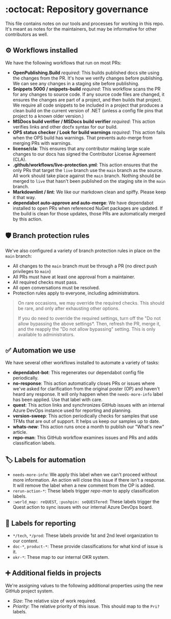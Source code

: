 # :octocat: Repository governance

This file contains notes on our tools and processes for working in this repo. It's meant as notes for the maintainers, but may be informative for other contributors as well.

## :gear: Workflows installed

We have the following workflows that run on most PRs:

- **OpenPublishing.Build** *required*: This builds published docs site using the changes from the PR. It's how we verify changes before publishing. We can see any changes in a staging site before publishing.
- **Snippets 5000 / snippets-build** *required*: This workflow scans the PR for any changes to source code. If any source code files are changed, it ensures the changes are part of a project, and then builds that project. We require all code snippets to be included in a project that produces a clean build on the current version of .NET (unless a config file pins that project to a known older version.)
- **MSDocs build verifier / MSDocs build verifier**  *required*: This action verifies links and other docfx syntax for our build.
- **OPS status checker / Look for build warnings** *required*: This action fails when the OPS build has warnings. That prevents auto-merge from merging PRs with warnings.
- **license/cla**: This ensures that any contributor making large scale changes to our docs has signed the Contributor License Agreement (CLA).
- **.github/workflows/live-protection.yml**: This action ensures that the only PRs that target the `live` branch use the `main` branch as the source. All work should take place against the `main` branch. Nothing should be merged to `live` that hasn't been published on the staging site in the `main` branch.
- **Markdownlint / lint**: We like our markdown clean and spiffy. Please keep it that way.
- **dependabot auto-approve and auto-merge**: We have dependabot installed to open PRs when referenced NuGet packages are updated. If the build is clean for those updates, those PRs are automatically merged by this action.

## :shield: Branch protection rules

We've also configured a variety of branch protection rules in place on the `main` branch:

- All changes to the `main` branch must be through a PR (no direct push privileges to `main`)
- All PRs must have at least one approval from a maintainer.
- All required checks must pass.
- All open conversations must be resolved.
- Protection rules apply to everyone, including administrators.

> On rare occasions, we may override the required checks. This should be rare, and only after exhausting other options.
>
> If you do need to override the required settings, turn off the "Do not allow bypassing the above settings*. Then, refresh the PR, merge it, and the reapply the "Do not allow bypassing" setting. This is only available to administrators.

## :white_check_mark: Automation we use

We have several other workflows installed to automate a variety of tasks:

- **dependabot-bot**: This regenerates our dependabot config file periodically.
- **no-response**: This action automatically closes PRs or issues where we've asked for clarification from the original poster (OP) and haven't heard any response. It will only happen when the `needs-more-info` label has been applied. Use that label with care.
- **quest**: This action links and synchronizes GitHub issues with an internal Azure DevOps instance used for reporting and planning.
- **version-sweep**: This action periodically checks for samples that use TFMs that are out of support. It helps us keep our samples up to date.
- **whats-new**: This action runs once a month to publish our "What's new" article.
- **repo-man**: This GitHub workflow examines issues and PRs and adds classification labels.

## :label: Labels for automation

- `needs-more-info`: We apply this label when we can't proceed without more information. An action will close this issue if there isn't a response. It will remove the label when a new comment from the OP is added.
- `rerun-action-*`: These labels trigger *repo-man* to apply classification labels.
- `:world_map: reQUEST`, `:pushpin: seQUESTered`: These labels trigger the Quest action to sync issues with our internal Azure DevOps board.

## :ledger: Labels for reporting

- `*/tech`, `*/prod`: These labels provide 1st and 2nd level organization to our content.
- `doc-*`, `product-*`: These provide classifications for what kind of issue is it.
- `okr-*`: These map to our internal OKR system.

## :heavy_plus_sign: Additional fields in projects

We're assigning values to the following additional properties using the new GitHub project system.

- *Size*: The relative size of work required.
- *Priority*: The relative priority of this issue. This should map to the `Pri?` labels.
